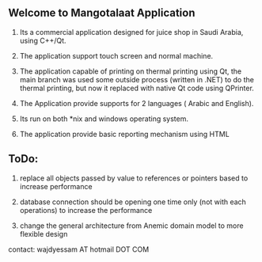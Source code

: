 Welcome to Mangotalaat  Application
------------------------------

1) Its a commercial application designed for juice shop in Saudi Arabia, using C++/Qt.

2) The application support touch screen and normal machine.

3) The application capable of printing on thermal printing using Qt, the main branch was used some outside process (written in .NET) to do the thermal printing, but now it replaced with native Qt code using QPrinter.

4) The Application provide supports for 2 languages ( Arabic and English).

5) Its run on both *nix and windows operating system.

6) The application provide basic reporting mechanism using HTML

ToDo:
-------

1) replace all objects passed by value to references or pointers based to increase performance

2) database connection should be opening one time only (not with each operations) to increase the performance

3) change the general architecture from Anemic domain model to more flexible design


contact:
wajdyessam AT hotmail DOT COM

